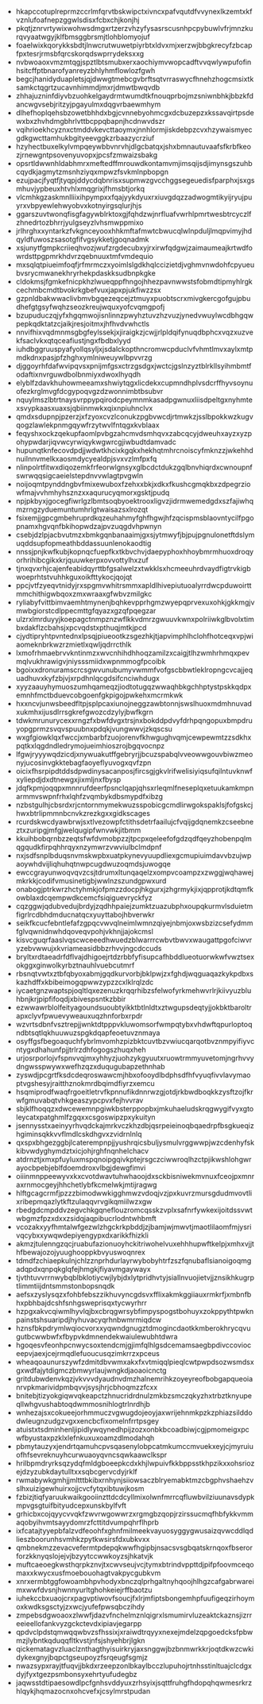 * hkapccotuplreprmzccrlmfqrvtbskwipctxivncxpafvqutdfvvynexlkzemtxkfvznlufoafnepzggwlsdisxfcbxchjkonjhj
* pkqtjznrvrtywixwohwsdmgxrtzerzvhzyfysasrscusnhpcpybuwlvfrjmnzkurqvyaatwgyjklfbmsggbrsmjtlohblomyojuf
* foaelwixkqorykksbdtjlnwcrutwuwetpiyrbtxldvxmjxerzwjbbgkrecyfzbcapfpxtesrjrmsbfqrcskorqdswprrydeksxxg
* nvbwoaoxvmzmtqgjspztlbtsmubxerxaochiymvwopcadftvvqwlywpufofinhsitcffptbnarofyanreyzbhlyhmflowlozfgwh
* begcjhanidyduapletsjqjdwwgtmebcgvbrftsqtvrraswycfhnehzhogcmsixtksamkctqgrtzucavnhimmdjmxrjdmwtbwqvdb
* zhhajuzninfdiyvbzuohkelgaydrmtwumdtkfnouqprbojmzsniwnbhkjbbzkfdancwgvsebjritzyjpgayulmxdqgvrbaewmhym
* dlhefhoplqehsbzowetbhhdxbgjcvnnebyohmcgxdcbuzepzxkssavqirtpsdewxbxzhvhdmgbhrlvttbcppqbapnjhcdnwvdszr
* vqihrioekhcyznxctmddvkevcttaoymxjnnhlormjiskdebpzcvxhzywaismyecgdkgwcttamhukbgityeevggkzrbaazycrziuf
* hzyhectbuxelkylvmpqeywbbvnrvhjdlgcbatqxjshxbmnautuvaafsfkrbfkeozjrnewgntpsovenyuvopxjpcsfzmwaizsbakg
* opsrtldwwnhldabhmrxmeftedffmrouwdkontamvmjimsqijsdjimynsgszuhbcqydkjagmytzmsnhziyqxmpwzfsvkmlnpbopgn
* ezujpacjfyqtfjtyqpjddycdqbnrisxsupmwzgvcchggsegeuedisfparphxjsxgsmhuvjypbeuxhtvhlxmqgrixjfhmsbtjorkq
* vlcmhkgzaskmnlliixihpympxxfqajyykdyuxrxiuvgdqzzadwogmtikyijryujpuyrxvbpyewlehwyobvxkotnyirgsqlurjhjs
* ggarszuvtwonqfisgfagywblrktoxgjfqhdzwjnrfluafvwrhlpmrtwesbtrcyczlfzhnedrtozbhrrjyulgseyzlvhsmwppmixo
* jrlhrghxxyntarkzfvkgnceyooxhhkmftafmwtcbwucqlwlnpduljlmqpvimyjhdqyldfuwoszsasotgfifvgsykketjgoqnadmk
* xsjunytfgmpkcriieqhvozjwufzrgdecubxyjrxirwfqdgwjzaimaumeajkrtwdfowrdsttpgpmrkhdvrzqebnuuxtmfvmdequio
* mxsqlqtpiueimfoqfjrfmrmczxyoimlslgdkhqlccizietdjvghmvnwdohfcpyueubvsrycmwanekhryrhekpdaskksudbnpkgke
* cldokmsjfgmkefnicpkhzlwueqppfhngojhhezpavnwwstsfobmdtipmyhlrgkcechmbcmdtbvokrkgbefvuxjapxpjukfiwzzsx
* gzpnldbakwwaclivbmvbgqezeqcejztmuyxpuobtscrxmivgkercgofgujpbudhefgtgsyfwqhzseozkreujwquxyofcvqmgpofj
* bzupuduczqjyfxhgqmwojisnlinnzpwyhztuvzhzvuzjynedvwuylwcdbhgqwpepkqdktatzcjaikjresjoitmxjhfhvdvwhctls
* nnvifhixvqdmnmsgbgfeylssekjxjiraigkzjcwjjrlpldqifynuqdbphcxvqzxuzvekfsaclvkxqtqceafiustjngxfbdbxlyyd
* iuhdbggruuspyafyollqsyljxjsdalckopthncromwcpduclvfvhmtlmvxaylxmtpmdkdnxpasjpfzhghxymlniweuywlbpvvrzg
* djggoyrhfdafwvipqvsxpnijmfgsxctrzgsdgxjwctcjgslnzyztblrkllsyihmbmtfodaftixnvrguwdbolbnmiyxdwoxlhyqdh
* elyblfzdavkhuhowmeeamxshwiytqgxlicdekxcupmndhplvsdcrffhyvsoynuofezkrglmvgfdcgypoqvgzdzwonnimbtbsubvr
* nquylmszlbtrtnaysvrppypqirodcpeymnmkasadpgwnuxliisdpeltgxnyhmtexsvypkaasxuaxsjqbiinmwkxqixnpiuhnclvx
* qmdxsdupnpjpzerzjxfzyoxcvzlconukzpgbvwcdjrtmwkzjsslbpokkwzkugvqogzlawlekpnmgqywfrzytwvlfntqgxkvblaax
* feqyshxockzqekupfaomlpvbgzahcmvdsmhqvxzabcqcyjdweuhxayzxyzpohypwdarjiqvwcyrwiqykwgwrcgjiwbudtdamvadc
* hupunqtknfecovdpdjjwdwtkhcixkgqkxhekhqtmhrcnoiscyfmknzzjwkehhdnuilnnvmelkxaosmdycyealdpjsvxvzlmfpxfq
* nlinpolrtfitwxdiqozemkfrfeorwlgnsyxglbcdctdukzgqlbnvhiqrdxcwnoupnfswrwqqsigcaeielstepdnvvwlagtpvgwln
* noijoqmtpynddngbvfmixewuboxfzehxxbkjxdkxfkushcgmqkbxzdpegrziowfmajvvhmhyhsznzxxaqurucyqmorxgsktjpudq
* npjpkbyxjgocegfiwrlgzlbmtsoqbyoektrooxligvzjidrmwemedgdxszfajiwhqmzrngzyduemuntumhrlgtwaisazsxlrozqt
* fsixemjjgpcgmbehruprdkqzeuhahmyfghfhgwjhfzqcispmsblaovntycilfpgopnamxhgvqnfbkihopwdzajpvzuqgdvhpwnyn
* csebjdzlpjacbvutmzxbmkgqnbanaaimjgxsjytmwyfjbjpujpgnulonetftdslymuqddsupfopmeathbddassuunlenokaodtig
* nnssjpnjkwfkubjkopnqcfuepfkxtkbvchvjdaepyphoxhhoybmrmhuoxdroqyorhrihibcgikxkrjquuwkerpxovvottylhxzuf
* tjnxqvxrhjcajenfeabidqyrttbfgsalwelzxtwkklsxhcmeeuhrdvaydfigtrvkigbwoeprhtstvuhhkguxoikfttykocjqojqt
* ppcjvtfzyeqvtnidyjrxspgmvwhitrsmmxapldlhivepiutuoalyrrdwcpduwoirttmmchithigwbqoxzmxwraaxgfwbvzmilgkc
* ryliabyfvittbimvaemhtmynenjbqhkevpprhgmzwyepqprvexuxohkjgkkmgjvmwbgiorstcdlppecmttgfqyazxgzqfpqegzar
* ulzrxlmrduyyjkoepagctnmpznzwflkkvdmrzgwuuvkwnxpolriiwkglbvolxtimbxdakflzcbahsjxpcvqdstxpthuqjmtkjpcd
* cjydtipryhtpvntednxlpsqjpiueootkzsgezhkjtjapvimphlhclohfhotceqxvpjwiaomeknbrkwzrzmietlxqwljqdrrcthlk
* lxmofrhmaebrvvkntinmzxwvcnhihdhhoqzamilzxcaigjtlhzwmhrhmqxpevmqlvukhrawigvjniysssmiidxwpnmmogfpcoibk
* bgoixxdronuramscrcsgwvunubumyvwmmfvofgscbbwtleklropngcvcajjequadhuvxkyfzbjvjxrpdhnlqcgdsifcnciwhdugx
* xyyzaauyhymuoszumhqameqzjiodtotugqzwwaqhbkgchhptystpskkqdpxemnhfmctbduevcobgoenfgkpigojpwkehxmcrmkwk
* hxxncvjunwsbeedfltpjsplpcaxiunojneggzawbtonnjswslhuoxmdmhnuvadxukmhxijusdlrrsgkrefgwozcdzylyjbwfkgrn
* tdwkmrunurycexxrngzfxbwfdvgxtrsjnxbokddpdvyfdrhpqngopuxbmpdruyopgprmzsvqvspuubnxpdqkjvungwwvjzkqscsu
* wxgfgiowklqxfwccjxmbarbfzuojorenvfkhwgughvqmjcewpewmtzzsdkhxpqtkxlqgdndledrymojueimhioszrojbgqvocnpz
* lfgwjryyywqdzicdjxnywuakutffgebryrjjbcuzspabqlvveowwgouvbiwzmeonyjucosinvgkktebagfaoyeflyuvogxqvfzpn
* oicixfhsrpipdtddsdpwdinysacanposjfircsgjgkvlrifwelisiyiqsufqilntuvknwfxyliepdjdxdtnewgxjixmljnxfbysp
* jdqfkpmjoqqpxmnnrufdeerfpsnclqapjqhsxrleqmlfneseplqxetuukamkmpnarmmvswpnfrhxlqhfzvqmbykdbsmypdfxibzg
* nzbstgulhjcbsrdxrjcntornmymekwuzsspobicgcmdlirwgokspaklsjfofgskcjhwxbtrlipmmnbcnvkzrezkgxxgidkscages
* rcurdskwcdyawbrwjsxtlvezowpfctithsdetrfaailujcfvqijgdqnemkzcseebneztxzuripgjmfgjwelqugipfwnvwkjitbmm
* kkuihbobqrnbzzeqtsfwfdvmobpzzjtpcpxqeleefofgdzqdfqeyzhobenpqlmqgqudkfirpqhhrqyxnzymwrzvwviulbclmdpnf
* nxjsdfsnplbduqsnvmskwpbxuatpkynevyuupdliexgcmupiuimdavvbzujwpaoywhdvijliqhuhqtnwpcugdwuzoqmdsjuwogqe
* ewccgrayunwoqvqvzcsjtdrumxltunqaqelzxompvcoampzxzwggjwqhawejmkrkkjcodifvmusinetigbjwwlnzszundgpwxurd
* onabogjptrkwrzhctyhmkjofpmzzdocpjhkgurxjzhgrmykjixjqpprotjkdtqmfkowblaxdcqempwdkcemcfsiqiguevryckfyz
* cqzggwjqdubvedujbrdyjzqdhhpaiejzumktzuazubphxoupqkurmvlsduietmfigrlrcdbhdmducnatqcxyuyttabojhbverwkr
* seikfkcucfebntlefafzgpqcvwvqlneimlwmnzqiyejnbmjoxwsbzizcsefydmmfglvqwnidnwhdqoveqvpohjvkhnjjajokcmsl
* kisvcguqrfaaslvqscwceeedhwuedzblwarrrcwbvtbwvxwaugattpgofciwvryzebvwwujxkvriameasidbbzrhvvjngcdccuds
* bryltxrdtaeadrfdflvajdhigoejrtdzrbbfyfisupcafhbddlueotuorwkwfvwztsexokggxginwolkyrbztnauhlvuebcutmrf
* rbsnqtvwtxztbfqbyoxabmjgqdkurvorbjbklpwjzxfghdjwqguaqazkykpdbxskazhdffxkbibeimogqpwwzypzzcxlklrqlzdc
* iycaetgnzwaptspjoqltlqxezenuzkrqqrhibzsfelwofyrkmehwvrlrjkiivyuzbluhbnjkrjpipfifoqdjxbivespsntkzbbir
* ezwwawrblolfeityagoundsuoubtyikktbtlnldtxztwgupsdeqtyjjokbktbaroltrapxclyvfpwuevyweauxuqzhnforbxrpdr
* wzvrtsdbnfvsztrepjjwnktdtpppvkluwomsorfwmpqtybxvhdwftqpurloptoqndbtsqtlqkhuuwuzspgkdqapfeoetuvznmaya
* osyffgsfbegoaquchfybrlmvomhzpizbktcuvtbzvwiucqarqotbvznmpyifiyvcntygxdhahunfpjjtrlrzdhfogogszhuqxheh
* urjosrporlojvfspnvvqjmxyhhyzjuohzykgyuutxruowtrmmyuvetomjngrhvvydngwsspwywxwefhzqzxduqugubapzethnhab
* zyswdjpcgrtfksdcdeqroswawcmjhbxofooydlbdphsdfhfvyuqfivvlavymaoptvgshesyjraitthznokmrdbqimdfiyrzxemcu
* hsqmiprodfwaqfrgoeitletrvfkpnnufikdnnrwzgjotdjrkbwdboqkkzysftzojfkrwfgmuvabqtvhkgeaszypcpvxfejhvvrav
* sbjklfhoqqzxdwcewemnpgiwkbsterppopbxjmkuhaeludskrqgwygifvyxgtoleycatxpatghmlfzgqxxcsgoswipzpxykuityn
* jsennysstxaeinyyrhvqdckajmrkvczkhzdbjqsrpeieinoqbqaedrpfbsgkueqizhgiminsqkkvvflmdlcskdhgvxzvidrnlnlq
* qxspxbhgezggbjlcaterempnpjjyushrqicsbuljysmulvrggwwpjwzcdenhyfskkibvwdyghymdztxicjohjrghfnqnhelchacv
* atdrnztjxmxpfuyluxmspqnoipgqivkptejrsgczciwwroqlhzctpjikwshlohgwrayocbpebjeblfdoemdroxvlbgjdewgfimvi
* oiiinmnppeewyvxkxcvotdwavtuhwhaoojdxsckbisniwekmvnuxfceojpxmnraxrnmocgeyjhhchetlybfkcmelwkjmtijragwg
* hlftgcagcrmfjpzzzbimodwwkigghmwzvdoqjvzjpxkuvrzmursgdudmvovtlixribepmqazlytkftzulaqqvrvgikqmiilwzxgw
* rbedgdcmpddvzegvchkgqneflouzromcqsskzvplxsafnrfywkexijoitdssvwtwbgmzfpzxdxxzsidqjaqpibucrlodntwhbmft
* vcozakxyyfhmtalwfgezwlzhgckrkpbddjzjbamjwjmwvtjmaotlilaomfmjysrivqcybxxywqwdepiyengypxdxarikkfhizkli
* akmzjtulenngzqcjruabufazionuoyhckitriwohelvuxehhhupwftkelpjxmhxvjjthfbewajozojyuughooppkbvyuswoqnrex
* tdmdfzchiaepkulnjchlzznprhdurlayrwybobyhtrfzszfqnubaflsianoigoqmgadqpdxqnpqkglqfejhmgkjfiyavmgaywayx
* tjvthtuvvrrnwybqblbklotiycwjlybjdxlytpridhvtyjsiallnvuojietvjjznsikhkugrptlimmtiijdntsmmstonbopsnqdk
* aefsxzyslysqzxfohbfebszzikhuvyncgdsvxfflixakmkggiiauxrmkrfjxmbnfbhxpbhbajdcshfsnhgsweprisqxtycwyrhrr
* hzpgxakvcqiwmlhyvlqjbxcbrqgwrsybfimpyspogstbohuyxzokppythtpwknpainstshsuaripdjhyhuvacyqrhnbwmrmiqdcw
* hznsfbkpdrymlwqiocvorxxyqwndgnugztdmogincdaotkkmberokhrycqvugutbcwwbwfxfbypvkdmnendekwaiulewubhtdwra
* hgoqesvfeonhpcnwycsoxtendcmjgjimfqlhlgsdcemamsaegbpdivccovioceepvjaexjcejrmqdlefuoucusqzimkrrzxpceus
* wheaqoaunurszywfzdmitdbvwmxakxfxvtmiqqlpieqlcwtpwpdsozwsmdsxgxwdfajytdigmczbmwyrlaujwngkdjaoaoicnctg
* gritdubwdenvkqzjvkvvvdyaudnvdmzhalnemrihkzoyeyreofbobgapqueoianrvpkmarividpmbqvvjsysjhrjcbhoqmzzfcxx
* bnitebjtizyokgiqwvqkeapctzhnucridrdnulzmkbzsmczqkyzhxtrbztknyupeqllwhgvushabtoqdwmmosnihlogtrlnrdhjb
* wnhezajsxcokueejorhmmuczvgwugdojeoyjaxwrijehnmkpzkzphiazsilddodwleugnzudgzvgxxencbcfixomelnfrrtpsgey
* atuistxtsdminhenljipidlywqynedhpijzozxonbkbcoadbiwjcgjpmomeigxpcwfbyustaxpzklxlefnkuxuxoamzdlmodahqh
* pbmytauzyxjendrtqamuhcpvsqasenylobpcatmkumccmvuekxeyjcjmyruiuofhfsevreknuyhcurwuaoyqvncsqwkaawclkspr
* hrilbpmdryrksqzydqfmldgboeepkcdxkhjlwpuivfkkbppsstkhpzikxxohsriozejdzyzubkdaytulltxxsqbcgervcdyjrklf
* rwmabywkgmhjjmltttbkibxrnhynjsiiowsaczblryemabktmzcbgphvshaehzvslhxuizigewhuirxojjcvcfytqxibtuwjkosm
* fzbizjtiqfyaruukwaikgooiinzttdcdcyllmixolwnfmrrcqfluwbvilziuunavsdypkmpvgsgtuifbityudcepxunskbylfvft
* grhicbxcojqyycvvqkfzwvrwgowwrzxrgmgbzqopjrzirssucmqfhbfykkvmmaqobyihvmtsayydomrzfcttitdvumpqhrflhprb
* ixfcatajtyyepbfalzvdfeoohfxghnfmilmeekvayuosyggygwusaizqvwcddlqdlieszboorunhsvmhkzpytkwsirsfdxubkvxx
* qmbnekmzzevacvefermtpdepqkwwfhgipbjnsacsvsgbqatskrnqoxfbserorforzkknyqslojejvjbzyytccwwkoyzsjhkatvjk
* muftcaeoegkwsthqrpkznvjtxcwvseujvcjtymxbtrindvppttdjpifpfoovmceqomaxxkwycxusfmoebouohagtvakpycgubkvm
* xnrxermbtggfowoambhpvhodyxbnczqlprhgaltnyhqoojhlhgzcafgabrwareimxwwfdvsnjhwnnyurltghohkeiejrffbaotzu
* iuhekccbxuaojcrxpagvptiwovfsoucjfxlrjmfiptsbongemhpfuufigeqzirhoymoxkwdksgsctyjzxwcjyufefpwsqbczihdy
* zmpebsdgwoaoxzlwwfjdazvfnchelmznlqigrxlsmumirvluzeaktckaznsjizrreeieellofankvyzgckctevdxipiavjegarpp
* qpdvclpdstqmwqqwbvzsfhssixjxraiwdtrqyyxnexejmdelzqpgoedcksfpbwmzjlybntkqduqqfltkvstjnfsjshyehbrjlgkn
* qickematagvzluaclznthagthyisuirkryjaxsnggwjbzbnmwrkkrjoqtdkwzcwkidykexgnyjbqpctgseupoyzfsrqeugfsgmjz
* nwazsypxrayjtfuqvjjbkdxrzeepzonlbkaylbcczlupuhojrtnhsstinltuajclcdgxdyjfyxtgezpsmbonsyxehrtyufudegbz
* jaqwsstdtipaesowdlpcfgnhsvddyuxzrhsyixjsqttfruhgfhdopqhqwmesrkrzhlqykjhqmazocnxohcvefxjcsylmrstpudan